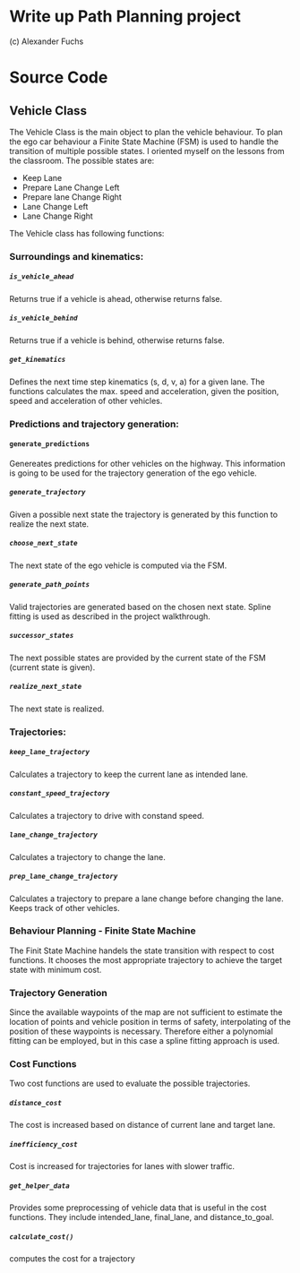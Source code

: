 # Write up Path Planning project
(c) Alexander Fuchs

# Source Code 


## Vehicle Class
The Vehicle Class is the main object to plan the vehicle behaviour. 
To plan the ego car behaviour a Finite State Machine (FSM) is used to handle the transition of multiple possible states. I oriented myself on the lessons from the classroom. The possible states are:

- Keep Lane
- Prepare Lane Change Left
- Prepare lane Change Right
- Lane Change Left
- Lane Change Right

The Vehicle class has following functions:

### Surroundings and kinematics:

##### `is_vehicle_ahead`
Returns true if a vehicle is ahead, otherwise returns false.

##### `is_vehicle_behind`
Returns true if a vehicle is behind, otherwise returns false.

##### `get_kinematics`
Defines the next time step kinematics (s, d, v, a) for a given lane. The functions calculates the max. speed and acceleration, given the position, speed and acceleration of other vehicles.

### Predictions and trajectory generation:

#### `generate_predictions`

Genereates predictions for other vehicles on the highway. This information is going to be used for the trajectory generation of the ego vehicle.

##### `generate_trajectory`

Given a possible next state the trajectory is generated by this function to realize the next state.

##### `choose_next_state`

The next state of the ego vehicle is computed via the FSM.

##### `generate_path_points` 

Valid trajectories are generated based on the chosen next state. Spline fitting is used as described in the project walkthrough.

##### `successor_states`

The next possible states are provided by the current state of the FSM (current state is given).

##### `realize_next_state`

The next state is realized.


### Trajectories:

##### `keep_lane_trajectory`
Calculates a trajectory to keep the current lane as intended lane.
##### `constant_speed_trajectory`
Calculates a trajectory to drive with constand speed.
##### `lane_change_trajectory`
Calculates a trajectory to change the lane.
##### `prep_lane_change_trajectory`
Calculates a trajectory to prepare a lane change before changing the lane. Keeps track of other vehicles.

### Behaviour Planning - Finite State Machine

The Finit State Machine handels the state transition with respect to cost functions. It chooses the most appropriate trajectory to achieve the target state with minimum cost.


### Trajectory Generation

Since the available waypoints of the map are not sufficient to estimate the location of points and vehicle position in terms of safety, interpolating of the position of these waypoints is necessary.
Therefore either a polynomial fitting can be employed, but in this case a spline fitting approach is used.

### Cost Functions
Two cost functions are used to evaluate the possible trajectories. 
##### `distance_cost`
The cost is increased based on distance of current lane and target lane.
##### `inefficiency_cost`
Cost is increased for trajectories for lanes with slower traffic.
##### `get_helper_data`
Provides some preprocessing of vehicle data that is useful in the cost functions. They include intended_lane, final_lane, and distance_to_goal.
##### `calculate_cost()`
computes the cost for a trajectory